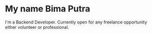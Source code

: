 # My name Bima Putra
I'm a Backend Developer. Currently open for any freelance opportunity either volunteer or professional.
